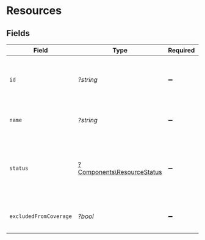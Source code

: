 # Resources


## Fields

| Field                                                                    | Type                                                                     | Required                                                                 | Description                                                              | Example                                                                  |
| ------------------------------------------------------------------------ | ------------------------------------------------------------------------ | ------------------------------------------------------------------------ | ------------------------------------------------------------------------ | ------------------------------------------------------------------------ |
| `id`                                                                     | *?string*                                                                | :heavy_minus_sign:                                                       | ID of the resource, typically a lowercased version of its name.          | companies                                                                |
| `name`                                                                   | *?string*                                                                | :heavy_minus_sign:                                                       | Name of the resource (plural)                                            | Companies                                                                |
| `status`                                                                 | [?Components\ResourceStatus](../../Models/Components/ResourceStatus.md)  | :heavy_minus_sign:                                                       | Status of the resource. Resources with status live or beta are callable. |                                                                          |
| `excludedFromCoverage`                                                   | *?bool*                                                                  | :heavy_minus_sign:                                                       | Exclude from mapping coverage                                            | false                                                                    |